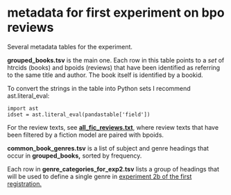 metadata for first experiment on bpo reviews
============================================

Several metadata tables for the experiment.

**grouped_books.tsv** is the main one. Each row in this table points to a *set* of htrcids (books) and bpoids (reviews) that have been identified as referring to the same title and author. The book itself is identified by a bookid.

To convert the strings in the table into Python sets I recommend ast.literal_eval:

    import ast
    idset = ast.literal_eval(pandastable['field'])

For the review texts, see [**all_fic_reviews.txt**](https://github.com/tedunderwood/reviews/tree/master/bpo/filtered), where review texts that have been filtered by a fiction model are paired with bpoids.

**common_book_genres.tsv** is a list of subject and genre headings that occur in **grouped_books,** sorted by frequency.

Each row in **genre_categories_for_exp2.tsv** lists a group of headings that will be used to define a single genre in [experiment 2b of the first registration.](https://github.com/tedunderwood/reviews/blob/master/bpo/corexperiment/registrations/firstregistration.md)

